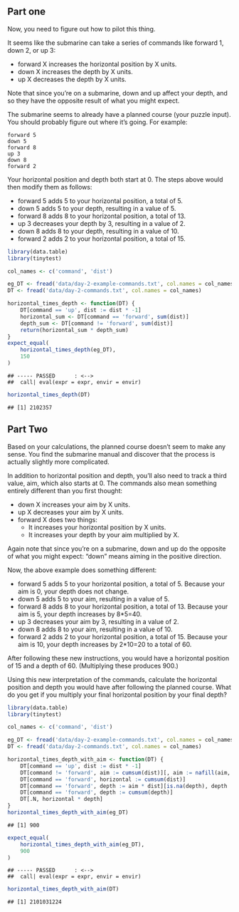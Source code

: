 
## Part one

Now, you need to figure out how to pilot this thing.

It seems like the submarine can take a series of commands like forward
1, down 2, or up 3:

-   forward X increases the horizontal position by X units.
-   down X increases the depth by X units.
-   up X decreases the depth by X units.

Note that since you’re on a submarine, down and up affect your depth,
and so they have the opposite result of what you might expect.

The submarine seems to already have a planned course (your puzzle
input). You should probably figure out where it’s going. For example:

    forward 5
    down 5
    forward 8
    up 3
    down 8
    forward 2

Your horizontal position and depth both start at 0. The steps above
would then modify them as follows:

-   forward 5 adds 5 to your horizontal position, a total of 5.
-   down 5 adds 5 to your depth, resulting in a value of 5.
-   forward 8 adds 8 to your horizontal position, a total of 13.
-   up 3 decreases your depth by 3, resulting in a value of 2.
-   down 8 adds 8 to your depth, resulting in a value of 10.
-   forward 2 adds 2 to your horizontal position, a total of 15.

``` r
library(data.table)
library(tinytest)

col_names <- c('command', 'dist')

eg_DT <- fread('data/day-2-example-commands.txt', col.names = col_names)
DT <- fread('data/day-2-commands.txt', col.names = col_names)

horizontal_times_depth <- function(DT) {
    DT[command == 'up', dist := dist * -1]
    horizontal_sum <- DT[command == 'forward', sum(dist)]
    depth_sum <- DT[command != 'forward', sum(dist)]
    return(horizontal_sum * depth_sum)
}
expect_equal(
    horizontal_times_depth(eg_DT),
    150
)
```

    ## ----- PASSED      : <-->
    ##  call| eval(expr = expr, envir = envir)

``` r
horizontal_times_depth(DT)
```

    ## [1] 2102357

## Part Two

Based on your calculations, the planned course doesn’t seem to make any
sense. You find the submarine manual and discover that the process is
actually slightly more complicated.

In addition to horizontal position and depth, you’ll also need to track
a third value, aim, which also starts at 0. The commands also mean
something entirely different than you first thought:

-   down X increases your aim by X units.
-   up X decreases your aim by X units.
-   forward X does two things:
    -   It increases your horizontal position by X units.
    -   It increases your depth by your aim multiplied by X.

Again note that since you’re on a submarine, down and up do the opposite
of what you might expect: “down” means aiming in the positive direction.

Now, the above example does something different:

-   forward 5 adds 5 to your horizontal position, a total of 5. Because
    your aim is 0, your depth does not change.
-   down 5 adds 5 to your aim, resulting in a value of 5.
-   forward 8 adds 8 to your horizontal position, a total of 13. Because
    your aim is 5, your depth increases by 8\*5=40.
-   up 3 decreases your aim by 3, resulting in a value of 2.
-   down 8 adds 8 to your aim, resulting in a value of 10.
-   forward 2 adds 2 to your horizontal position, a total of 15. Because
    your aim is 10, your depth increases by 2\*10=20 to a total of 60.

After following these new instructions, you would have a horizontal
position of 15 and a depth of 60. (Multiplying these produces 900.)

Using this new interpretation of the commands, calculate the horizontal
position and depth you would have after following the planned course.
What do you get if you multiply your final horizontal position by your
final depth?

``` r
library(data.table)
library(tinytest)

col_names <- c('command', 'dist')

eg_DT <- fread('data/day-2-example-commands.txt', col.names = col_names)
DT <- fread('data/day-2-commands.txt', col.names = col_names)

horizontal_times_depth_with_aim <- function(DT) {
    DT[command == 'up', dist := dist * -1]
    DT[command != 'forward', aim := cumsum(dist)][, aim := nafill(aim, 'locf')]
    DT[command == 'forward', horizontal := cumsum(dist)]
    DT[command == 'forward', depth := aim * dist][is.na(depth), depth := 0]
    DT[command == 'forward', depth := cumsum(depth)]
    DT[.N, horizontal * depth]
}
horizontal_times_depth_with_aim(eg_DT)
```

    ## [1] 900

``` r
expect_equal(
    horizontal_times_depth_with_aim(eg_DT),
    900
)
```

    ## ----- PASSED      : <-->
    ##  call| eval(expr = expr, envir = envir)

``` r
horizontal_times_depth_with_aim(DT)
```

    ## [1] 2101031224
